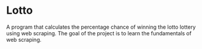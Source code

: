 # Lotto
A program that calculates the percentage chance of winning the lotto lottery using web scraping. 
The goal of the project is to learn the fundamentals of web scraping.
